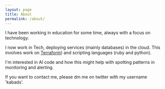 ```yaml
---
layout: page
title: About
permalink: /about/
---
```

I have been working in education for some time, always with a focus on technology. 

I now work in Tech, deploying services (mainly databases) in the cloud. This involves work on [Terraform](http://www.terraform.io)) and scripting languages (ruby and python). 

I'm interested in AI code and how this might help with spotting patterns in monitoring and alerting. 

If you want to contact me, please dm me on twitter with my username 'kabads'.
